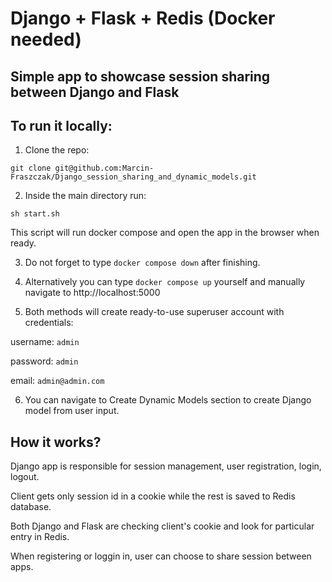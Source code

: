 # Django + Flask + Redis (Docker needed)
## Simple app to showcase session sharing between Django and Flask

## To run it locally:
1) Clone the repo:

`git clone git@github.com:Marcin-Fraszczak/Django_session_sharing_and_dynamic_models.git`

2) Inside the main directory run:

`sh start.sh`

This script will run docker compose and open the app in the browser when ready.

3) Do not forget to type
`docker compose down`
after finishing.


4) Alternatively you can type `docker compose up` yourself and manually navigate to http://localhost:5000


5) Both methods will create ready-to-use superuser account with credentials:
    
username: `admin`

password: `admin`

email: `admin@admin.com`

6) You can navigate to Create Dynamic Models section to create Django model from user input.

## How it works?

Django app is responsible for session management, user registration, login, logout.

Client gets only session id in a cookie while the rest is saved to Redis database.

Both Django and Flask are checking client's cookie and look for particular entry in Redis.

When registering or loggin in, user can choose to share session between apps.